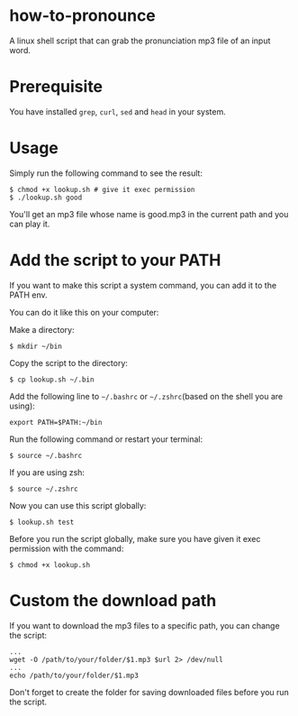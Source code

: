 # how-to-pronounce

A linux shell script that can grab the pronunciation mp3 file of an input word.

# Prerequisite

You have installed `grep`, `curl`, `sed` and `head` in your system.

# Usage

Simply run the following command to see the result:

```shell
$ chmod +x lookup.sh # give it exec permission
$ ./lookup.sh good
```

You'll get an mp3 file whose name is good.mp3 in the current path and you can play it.

# Add the script to your PATH

If you want to make this script a system command, you can add it to the PATH env.

You can do it like this on your computer:

Make a directory:

```shell
$ mkdir ~/bin
```

Copy the script to the directory:

```shell
$ cp lookup.sh ~/.bin
```

Add the following line to `~/.bashrc` or `~/.zshrc`(based on the shell you are using):

```shell
export PATH=$PATH:~/bin
```

Run the following command or restart your terminal:

```shell
$ source ~/.bashrc
```

If you are using zsh:

```shell
$ source ~/.zshrc
```

Now you can use this script globally:

```shell
$ lookup.sh test
```

Before you run the script globally, make sure you have given it exec permission with the command:

```
$ chmod +x lookup.sh
```

# Custom the download path

If you want to download the mp3 files to a specific path, you can change the script:

```shell
...
wget -O /path/to/your/folder/$1.mp3 $url 2> /dev/null
...
echo /path/to/your/folder/$1.mp3
```

Don't forget to create the folder for saving downloaded files before you run the script.
